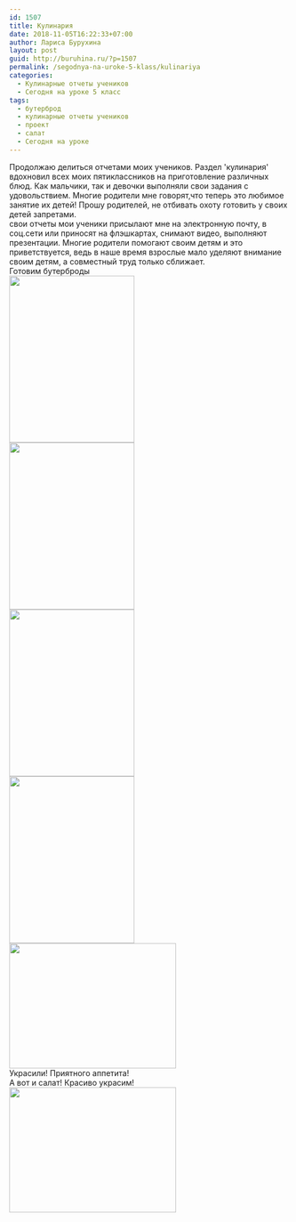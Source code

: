 ```yaml
---
id: 1507
title: Кулинария
date: 2018-11-05T16:22:33+07:00
author: Лариса Бурухина
layout: post
guid: http://buruhina.ru/?p=1507
permalink: /segodnya-na-uroke-5-klass/kulinariya
categories:
  - Кулинарные отчеты учеников
  - Сегодня на уроке 5 класс
tags:
  - бутерброд
  - кулинарные отчеты учеников
  - проект
  - салат
  - Сегодня на уроке
---
```

Продолжаю делиться отчетами моих учеников. Раздел 'кулинария' вдохновил всех моих пятиклассников на приготовление различных блюд. Как мальчики, так и девочки выполняли свои задания с удовольствием. Многие родители мне говорят,что теперь это любимое занятие их детей! Прошу родителей, не отбивать охоту готовить у своих детей запретами.  
свои отчеты мои ученики присылают мне на электронную почту, в соц.сети или приносят на флэшкартах, снимают видео, выполняют презентации. Многие родители помогают своим детям и это приветствуется, ведь в наше время взрослые мало уделяют внимание своим детям, а совместный труд только сближает.  
Готовим бутерброды  
[<img src="http://buruhina.ru/wp-content/uploads/2018/11/IMG_20180930_203920-225x300.jpg" alt="" width="225" height="300" class="alignnone size-medium wp-image-1508" srcset="http://buruhina.ru/wp-content/uploads/2018/11/IMG_20180930_203920-225x300.jpg 225w, http://buruhina.ru/wp-content/uploads/2018/11/IMG_20180930_203920-768x1024.jpg 768w, http://buruhina.ru/wp-content/uploads/2018/11/IMG_20180930_203920.jpg 1560w" sizes="(max-width: 225px) 100vw, 225px" />](http://buruhina.ru/wp-content/uploads/2018/11/IMG_20180930_203920.jpg)  
[<img src="http://buruhina.ru/wp-content/uploads/2018/11/IMG_20180930_204745-225x300.jpg" alt="" width="225" height="300" class="alignnone size-medium wp-image-1509" srcset="http://buruhina.ru/wp-content/uploads/2018/11/IMG_20180930_204745-225x300.jpg 225w, http://buruhina.ru/wp-content/uploads/2018/11/IMG_20180930_204745-768x1024.jpg 768w, http://buruhina.ru/wp-content/uploads/2018/11/IMG_20180930_204745.jpg 1560w" sizes="(max-width: 225px) 100vw, 225px" />](http://buruhina.ru/wp-content/uploads/2018/11/IMG_20180930_204745.jpg)  
[<img src="http://buruhina.ru/wp-content/uploads/2018/11/IMG_20180930_205615-225x300.jpg" alt="" width="225" height="300" class="alignnone size-medium wp-image-1510" srcset="http://buruhina.ru/wp-content/uploads/2018/11/IMG_20180930_205615-225x300.jpg 225w, http://buruhina.ru/wp-content/uploads/2018/11/IMG_20180930_205615-768x1024.jpg 768w, http://buruhina.ru/wp-content/uploads/2018/11/IMG_20180930_205615.jpg 1560w" sizes="(max-width: 225px) 100vw, 225px" />](http://buruhina.ru/wp-content/uploads/2018/11/IMG_20180930_205615.jpg)  
[<img src="http://buruhina.ru/wp-content/uploads/2018/11/IMG_20180930_210216-225x300.jpg" alt="" width="225" height="300" class="alignnone size-medium wp-image-1511" srcset="http://buruhina.ru/wp-content/uploads/2018/11/IMG_20180930_210216-225x300.jpg 225w, http://buruhina.ru/wp-content/uploads/2018/11/IMG_20180930_210216-768x1024.jpg 768w, http://buruhina.ru/wp-content/uploads/2018/11/IMG_20180930_210216.jpg 1560w" sizes="(max-width: 225px) 100vw, 225px" />](http://buruhina.ru/wp-content/uploads/2018/11/IMG_20180930_210216.jpg)  
[<img src="http://buruhina.ru/wp-content/uploads/2018/11/IMG_20180930_210751-300x225.jpg" alt="" width="300" height="225" class="alignnone size-medium wp-image-1515" srcset="http://buruhina.ru/wp-content/uploads/2018/11/IMG_20180930_210751-300x225.jpg 300w, http://buruhina.ru/wp-content/uploads/2018/11/IMG_20180930_210751-768x576.jpg 768w, http://buruhina.ru/wp-content/uploads/2018/11/IMG_20180930_210751-1024x768.jpg 1024w" sizes="(max-width: 300px) 100vw, 300px" />](http://buruhina.ru/wp-content/uploads/2018/11/IMG_20180930_210751.jpg)  
Украсили! Приятного аппетита!  
А вот и салат! Красиво украсим!  
[<img src="http://buruhina.ru/wp-content/uploads/2018/11/IMG_20181022_205257-300x225.jpg" alt="" width="300" height="225" class="alignnone size-medium wp-image-1516" srcset="http://buruhina.ru/wp-content/uploads/2018/11/IMG_20181022_205257-300x225.jpg 300w, http://buruhina.ru/wp-content/uploads/2018/11/IMG_20181022_205257-768x576.jpg 768w, http://buruhina.ru/wp-content/uploads/2018/11/IMG_20181022_205257-1024x768.jpg 1024w, http://buruhina.ru/wp-content/uploads/2018/11/IMG_20181022_205257.jpg 1040w" sizes="(max-width: 300px) 100vw, 300px" />](http://buruhina.ru/wp-content/uploads/2018/11/IMG_20181022_205257.jpg)